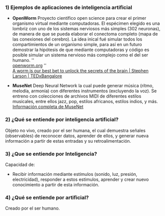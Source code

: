 ### 1) Ejemplos de aplicaciones de inteligencia artificial
+ **OpenWorm**
Proyecto científico open science para crear el primer organismo virtual mediante computadoras. 
El espécimen elegido es una lombriz con uno de los sistemas nerviosos más simples (302 neuronas), de manera de que se pueda elaborar el conectoma completo (mapa de las conexiones del cerebro).
La idea inical fué simular todos los compartimientos de un organismo simple, para así en un futuro demostrar la hipótesis de que mediante computadoras y código es posible simular un sistema nervioso más complejo como el del ser humano.
  '\'\
  [openworm.org](https://openworm.org/)
  '\'\
  [A worm is our best bet to unlock the secrets of the brain | Stephen Larson | TEDxBangalore](https://www.youtube.com/watch?v=RY2-0-QsuTE&ab_channel=TEDxTalks)

+ **MuseNet**
Deep Neural Network la cual puede generar música (rítmo, melodía, armonía) con diferentes instrumentos (excluyendo la voz). Se entreno con colecciones de archivos MIDI de diferentes estilos musicales, entre ellos jazz, pop, estilos africanos, estilos indios, y más.
  [Información completa de MuseNet](https://openai.com/blog/musenet/)

### 2) ¿Qué se entiende por inteligencia artificial?
Objeto no vivo, creado por el ser humana, el cual demuestra señales (observables) de reconocer datos, aprender de ellos, y generar nueva información a partir de estas entradas y su retroalimentación.

### 3) ¿Que se entiende por Inteligencia?
Capacidad de:
- Recibir información mediante estímulos (sonido, luz, presión, electricidad), responder a estos estimulos, aprender y crear nuevo conocimiento a partir de esta información.

### 4) ¿Qué se entiende por artificial?
Creado por el ser humano.


